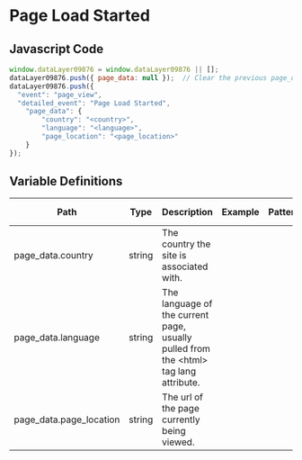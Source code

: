 # Page Load Started

### 

## Javascript Code
```js
window.dataLayer09876 = window.dataLayer09876 || [];
dataLayer09876.push({ page_data: null });  // Clear the previous page_data object.
dataLayer09876.push({
  "event": "page_view",
  "detailed_event": "Page Load Started",
    "page_data": {
        "country": "<country>",
        "language": "<language>",
        "page_location": "<page_location>"
    }
});
```

## Variable Definitions

|Path|Type|Description|Example|Pattern|Min Length|Max Length|Minimum|Maximum|Multiple Of|
| --- | --- | --- | --- | --- | --- | --- | --- | --- | --- |
|page_data.country|string|The country the site is associated with.||||||||
|page_data.language|string|The language of the current page, usually pulled from the &lt;html&gt; tag lang attribute.||||||||
|page_data.page_location|string|The url of the page currently being viewed.||||||||




